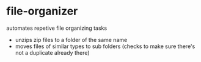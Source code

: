 # file-organizer

automates repetive file organizing tasks

* unzips zip files to a folder of the same name
* moves files of similar types to sub folders (checks to make sure there's not a duplicate already there)
